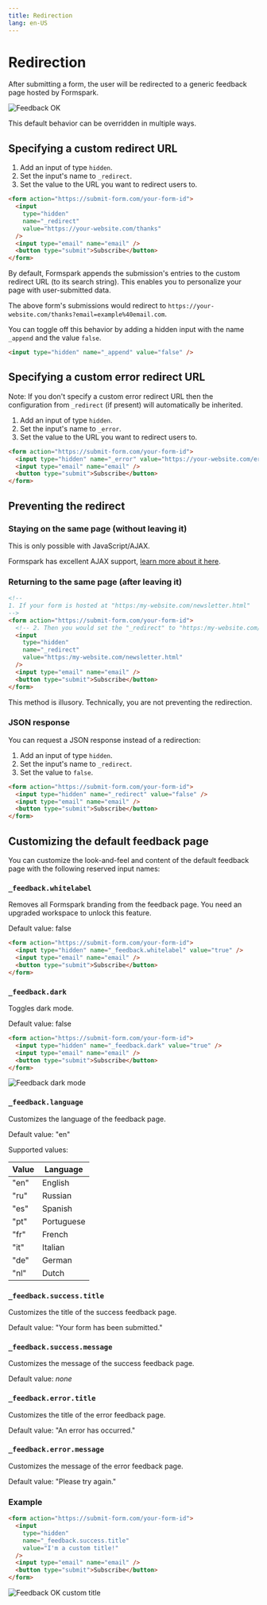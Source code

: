 ```yaml
---
title: Redirection
lang: en-US
---
```


# Redirection

After submitting a form, the user will be redirected to a generic feedback page hosted by Formspark.

![Feedback OK](../.vuepress/public/feedback-ok.png)

This default behavior can be overridden in multiple ways.

## Specifying a custom redirect URL

1. Add an input of type `hidden`.
2. Set the input's name to `_redirect`.
3. Set the value to the URL you want to redirect users to.

```html
<form action="https://submit-form.com/your-form-id">
  <input
    type="hidden"
    name="_redirect"
    value="https://your-website.com/thanks"
  />
  <input type="email" name="email" />
  <button type="submit">Subscribe</button>
</form>
```

By default, Formspark appends the submission's entries to the custom redirect URL (to its search string).
This enables you to personalize your page with user-submitted data.

The above form's submissions would redirect to `https://your-website.com/thanks?email=example%40email.com`.

You can toggle off this behavior by adding a hidden input with the name `_append` and the value `false`.

```html
<input type="hidden" name="_append" value="false" />
```

## Specifying a custom error redirect URL

Note: If you don't specify a custom error redirect URL then the configuration from `_redirect` (if present) will automatically be inherited.

1. Add an input of type `hidden`.
2. Set the input's name to `_error`.
3. Set the value to the URL you want to redirect users to.

```html
<form action="https://submit-form.com/your-form-id">
  <input type="hidden" name="_error" value="https://your-website.com/error" />
  <input type="email" name="email" />
  <button type="submit">Subscribe</button>
</form>
```

## Preventing the redirect

### Staying on the same page (without leaving it)

This is only possible with JavaScript/AJAX.

Formspark has excellent AJAX support, [learn more about it here](/examples/ajax).

### Returning to the same page (after leaving it)

```html
<!--
1. If your form is hosted at "https:/my-website.com/newsletter.html"
-->
<form action="https://submit-form.com/your-form-id">
  <!-- 2. Then you would set the "_redirect" to "https:/my-website.com/newsletter.html" -->
  <input
    type="hidden"
    name="_redirect"
    value="https:/my-website.com/newsletter.html"
  />
  <input type="email" name="email" />
  <button type="submit">Subscribe</button>
</form>
```

This method is illusory. Technically, you are not preventing the redirection.

### JSON response

You can request a JSON response instead of a redirection:

1. Add an input of type `hidden`.
2. Set the input's name to `_redirect`.
3. Set the value to `false`.

```html
<form action="https://submit-form.com/your-form-id">
  <input type="hidden" name="_redirect" value="false" />
  <input type="email" name="email" />
  <button type="submit">Subscribe</button>
</form>
```

## Customizing the default feedback page

You can customize the look-and-feel and content of the default feedback page with the following reserved input names:

### `_feedback.whitelabel`

Removes all Formspark branding from the feedback page.
You need an upgraded workspace to unlock this feature.

Default value: false

```html
<form action="https://submit-form.com/your-form-id">
  <input type="hidden" name="_feedback.whitelabel" value="true" />
  <input type="email" name="email" />
  <button type="submit">Subscribe</button>
</form>
```

### `_feedback.dark`

Toggles dark mode.

Default value: false

```html
<form action="https://submit-form.com/your-form-id">
  <input type="hidden" name="_feedback.dark" value="true" />
  <input type="email" name="email" />
  <button type="submit">Subscribe</button>
</form>
```

![Feedback dark mode](../.vuepress/public/feedback-dark-mode.png)

### `_feedback.language`

Customizes the language of the feedback page.

Default value: "en"

Supported values:

| Value | Language   |
| ----- | ---------- |
| "en"  | English    |
| "ru"  | Russian    |
| "es"  | Spanish    |
| "pt"  | Portuguese |
| "fr"  | French     |
| "it"  | Italian    |
| "de"  | German     |
| "nl"  | Dutch      |

### `_feedback.success.title`

Customizes the title of the success feedback page.

Default value: "Your form has been submitted."

### `_feedback.success.message`

Customizes the message of the success feedback page.

Default value: _none_

### `_feedback.error.title`

Customizes the title of the error feedback page.

Default value: "An error has occurred."

### `_feedback.error.message`

Customizes the message of the error feedback page.

Default value: "Please try again."

### Example

```html
<form action="https://submit-form.com/your-form-id">
  <input
    type="hidden"
    name="_feedback.success.title"
    value="I'm a custom title!"
  />
  <input type="email" name="email" />
  <button type="submit">Subscribe</button>
</form>
```

![Feedback OK custom title](../.vuepress/public/feedback-ok-custom-title.png)

